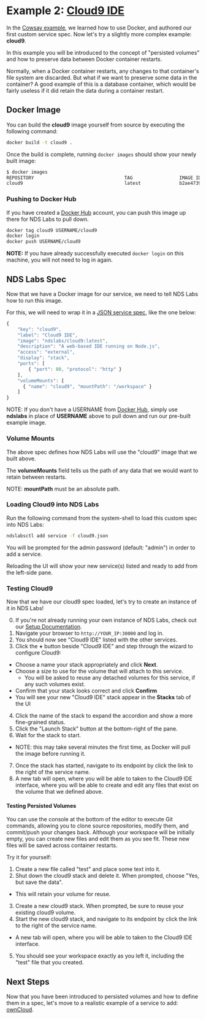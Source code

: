 # Example 2: [Cloud9 IDE](https://c9.io/)

In the [Cowsay example](https://github.com/nds-org/developer-tutorial/tree/master/example-1-cowsay), we learned how to use Docker, and authored our first custom service spec. Now let's try a slightly more complex example: **cloud9**.

In this example you will be introduced to the concept of "persisted volumes" and how to preserve data between Docker container restarts.

Normally, when a Docker container restarts, any changes to that container's file system are discarded. But what if we want to preserve some data in the container? A good example of this is a database container, which would be fairly useless if it did retain the data during a container restart.

## Docker Image
You can build the **cloud9** image yourself from source by executing the following command:
```bash
docker build -t cloud9 .
```

Once the build is complete, running `docker images` should show your newly built image:
```bash
$ docker images
REPOSITORY                                 TAG                 IMAGE ID            CREATED             VIRTUAL SIZE
cloud9                                     latest              b2ae47399cbf        45 hours ago        838.3 MB
```

### Pushing to Docker Hub
If you have created a [Docker Hub](hub.docker.com) account, you can push this image up there for NDS Labs to pull down.

```bash
docker tag cloud9 USERNAME/cloud9
docker login
docker push USERNAME/cloud9
```

**NOTE:** If you have already successfully executed `docker login` on this machine, you will not need to log in again.

## NDS Labs Spec
Now that we have a Docker image for our service, we need to tell NDS Labs how to run this image.

For this, we will need to wrap it in a [JSON service spec](https://opensource.ncsa.illinois.edu/confluence/display/NDS/NDS+Labs+Service+Specification), like the one below:
```js
{
    "key": "cloud9",
    "label": "Cloud9 IDE",
    "image": "ndslabs/cloud9:latest",
    "description": "A web-based IDE running on Node.js",
    "access": "external",
    "display": "stack",
    "ports": [
        { "port": 80, "protocol": "http" }
    ],
    "volumeMounts": [
      { "name": "cloud9", "mountPath": "/workspace" }
    ]
}
```

NOTE: If you don't have a USERNAME from [Docker Hub](hub.docker.com), simply use **ndslabs** in place of **USERNAME** above to pull down and run our pre-built example image.

### Volume Mounts
The above spec defines how NDS Labs will use the "cloud9" image that we built above.

The **volumeMounts** field tells us the path of any data that we would want to retain between restarts.

NOTE: **mountPath** must be an absolute path.

### Loading Cloud9 into NDS Labs
Run the following command from the system-shell to load this custom spec into NDS Labs:
```bash
ndslabsctl add service -f cloud9.json
```

You will be prompted for the admin password (default: "admin") in order to add a service.

Reloading the UI will show your new service(s) listed and ready to add from the left-side pane.

### Testing Cloud9
Now that we have our cloud9 spec loaded, let's try to create an instance of it in NDS Labs!

0. If you're not already running your own instance of NDS Labs, check out our [Setup Documentation](https://github.com/nds-org/ndslabs/blob/master/docs/setup.md).
1. Navigate your browser to `http://YOUR_IP:30000` and log in. 
2. You should now see "Cloud9 IDE" listed with the other services.
3. Click the **+** button beside "Cloud9 IDE" and step through the wizard to configure Cloud9:
  * Choose a name your stack appropriately and click **Next**.
  * Choose a size to use for the volume that will attach to this service.
    * You will be asked to reuse any detached volumes for this service, if any such volumes exist.
  * Confirm that your stack looks correct and click **Confirm**
  * You will see your new "Cloud9 IDE" stack appear in the **Stacks** tab of the UI
4. Click the name of the stack to expand the accordion and show a more fine-grained status.
5. Click the "Launch Stack" button at the bottom-right of the pane.
6. Wait for the stack to start.
  * NOTE: this may take several minutes the first time, as Docker will pull the image before running it. 
7. Once the stack has started, navigate to its endpoint by click the link to the right of the service name.
8. A new tab will open, where you will be able to taken to the Cloud9 IDE interface, where you will be able to create and edit any files that exist on the volume that we defined above.

#### Testing Persisted Volumes
You can use the console at the bottom of the editor to execute Git commands, allowing you to clone source repositories, modify them, and commit/push your changes back. Although your workspace will be initially empty, you can create new files and edit them as you see fit. These new files will be saved across container restarts.

Try it for yourself:

1. Create a new file called "test" and place some text into it.
2. Shut down the cloud9 stack and delete it. When prompted, choose "Yes, but save the data".
  * This will retain your volume for reuse.
3. Create a new cloud9 stack. When prompted, be sure to reuse your existing cloud9 volume.
4. Start the new cloud9 stack, and navigate to its endpoint by click the link to the right of the service name.
  * A new tab will open, where you will be able to taken to the Cloud9 IDE interface.
5. You should see your workspace exactly as you left it, including the "test" file that you created.

## Next Steps
Now that you have been introduced to persisted volumes and how to define them in a spec, let's move to a realistic example of a service to add: [ownCloud](https://github.com/nds-org/developer-tutorial/tree/master/example-3-owncloud).
